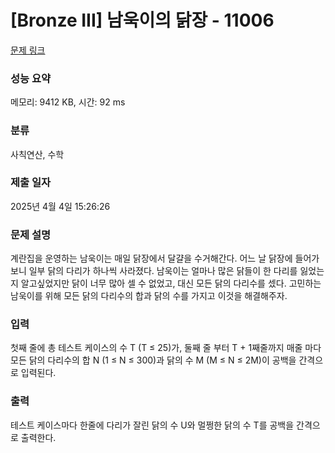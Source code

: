 # [Bronze III] 남욱이의 닭장 - 11006 

[문제 링크](https://www.acmicpc.net/problem/11006) 

### 성능 요약

메모리: 9412 KB, 시간: 92 ms

### 분류

사칙연산, 수학

### 제출 일자

2025년 4월 4일 15:26:26

### 문제 설명

<p>계란집을 운영하는 남욱이는 매일 닭장에서 달걀을 수거해간다. 어느 날 닭장에 들어가보니 일부 닭의 다리가 하나씩 사라졌다. 남욱이는 얼마나 많은 닭들이 한 다리를 잃었는지 알고싶었지만 닭이 너무 많아 셀 수 없었고, 대신 모든 닭의 다리수를 셌다. 고민하는 남욱이를 위해 모든 닭의 다리수의 합과 닭의 수를 가지고 이것을 해결해주자.</p>

### 입력 

 <p>첫째 줄에 총 테스트 케이스의 수 T (T ≤ 25)가, 둘째 줄 부터 T + 1째줄까지 매줄 마다 모든 닭의 다리수의 합 N (1 ≤ N ≤ 300)과 닭의 수 M (M ≤ N ≤ 2M)이 공백을 간격으로 입력된다.</p>

### 출력 

 <p>테스트 케이스마다 한줄에 다리가 잘린 닭의 수 U와 멀쩡한 닭의 수 T를 공백을 간격으로 출력한다.</p>

